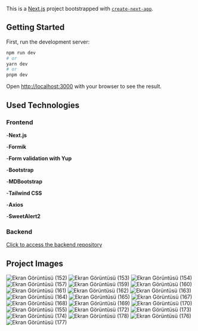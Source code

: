 This is a [Next.js](https://nextjs.org/) project bootstrapped with [`create-next-app`](https://github.com/vercel/next.js/tree/canary/packages/create-next-app).

## Getting Started

First, run the development server:

```bash
npm run dev
# or
yarn dev
# or
pnpm dev
```

Open [http://localhost:3000](http://localhost:3000) with your browser to see the result.

## Used Technologies
### Frontend
-**Next.js**

-**Formik** 

-**Form validation with Yup** 

-**Bootstrap** 

-**MDBootstrap** 

-**Tailwind CSS** 

-**Axios** 

-**SweetAlert2**

### Backend

<a href="https://github.com/sdnrcvk/volunteer-education-support-api">Click to access the backend repository</a>

## Project Images
![Ekran Görüntüsü (152)](https://github.com/sdnrcvk/volunteer_education_support_frontend/assets/58807892/05313db9-39ae-4a60-94cf-98c0c19c981d)
![Ekran Görüntüsü (153)](https://github.com/sdnrcvk/volunteer_education_support_frontend/assets/58807892/411796dd-f1b0-4e90-afb6-8cc107b590b5)
![Ekran Görüntüsü (154)](https://github.com/sdnrcvk/volunteer_education_support_frontend/assets/58807892/7a2e76a6-42cc-4a81-a0ba-edd1c9c9db5a)
![Ekran Görüntüsü (157)](https://github.com/sdnrcvk/volunteer_education_support_frontend/assets/58807892/dde6bfb5-5af4-4ba0-874d-2fc4676dc771)
![Ekran Görüntüsü (159)](https://github.com/sdnrcvk/volunteer_education_support_frontend/assets/58807892/9450cd7e-3d11-4374-be86-663e0dceb2c8)
![Ekran Görüntüsü (160)](https://github.com/sdnrcvk/volunteer_education_support_frontend/assets/58807892/8397672c-7368-4a0c-bf8d-99866c2e9c9a)
![Ekran Görüntüsü (161)](https://github.com/sdnrcvk/volunteer_education_support_frontend/assets/58807892/e0e5a7f2-cb66-46ce-870f-8238458d9f39)
![Ekran Görüntüsü (162)](https://github.com/sdnrcvk/volunteer_education_support_frontend/assets/58807892/bd954d04-b400-4fda-b30c-e7c97f3ebf6e)
![Ekran Görüntüsü (163)](https://github.com/sdnrcvk/volunteer_education_support_frontend/assets/58807892/7e1953a6-ee04-4107-839f-3f49bab97fe8)
![Ekran Görüntüsü (164)](https://github.com/sdnrcvk/volunteer_education_support_frontend/assets/58807892/04418eb7-0c21-4144-b30a-f7d0852af347)
![Ekran Görüntüsü (165)](https://github.com/sdnrcvk/volunteer_education_support_frontend/assets/58807892/c5bf5875-7fd6-467e-ad9b-aeaac532bbe4)
![Ekran Görüntüsü (167)](https://github.com/sdnrcvk/volunteer_education_support_frontend/assets/58807892/fe1aaf6f-c07f-4132-b972-f4af71d2175e)
![Ekran Görüntüsü (168)](https://github.com/sdnrcvk/volunteer_education_support_frontend/assets/58807892/4689ed05-ea07-40b9-9163-2294f19f4b71)
![Ekran Görüntüsü (169)](https://github.com/sdnrcvk/volunteer_education_support_frontend/assets/58807892/31ff32e5-279a-4467-960b-08c4536d2aa2)
![Ekran Görüntüsü (170)](https://github.com/sdnrcvk/volunteer_education_support_frontend/assets/58807892/bfed71ad-a291-4d66-9b57-1965ade832be)
![Ekran Görüntüsü (155)](https://github.com/sdnrcvk/volunteer_education_support_frontend/assets/58807892/c2955fbc-9392-4afe-8df2-2dc506687e7d)
![Ekran Görüntüsü (172)](https://github.com/sdnrcvk/volunteer_education_support_frontend/assets/58807892/eb92fbdc-f136-4c90-a02e-553dbf49a784)
![Ekran Görüntüsü (173)](https://github.com/sdnrcvk/volunteer_education_support_frontend/assets/58807892/68ce093e-ed9f-45e4-ab1c-88378929ad47)
![Ekran Görüntüsü (174)](https://github.com/sdnrcvk/volunteer_education_support_frontend/assets/58807892/c8b9b03d-41bc-49fd-975a-a54ca9975d16)
![Ekran Görüntüsü (178)](https://github.com/sdnrcvk/volunteer_education_support_frontend/assets/58807892/16a34a4e-51d8-472e-9689-33dfdebeb243)
![Ekran Görüntüsü (176)](https://github.com/sdnrcvk/volunteer_education_support_frontend/assets/58807892/3ec610af-fdd5-4702-9170-82584f4be15e)
![Ekran Görüntüsü (177)](https://github.com/sdnrcvk/volunteer_education_support_frontend/assets/58807892/df26e31d-909c-424b-a00c-a57bf4f60533)

